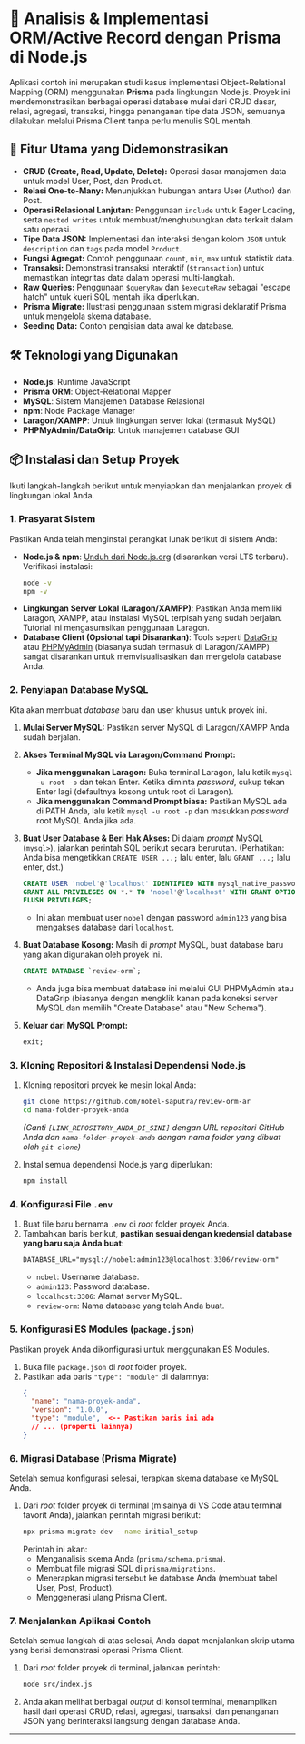 # 🚀 Analisis & Implementasi ORM/Active Record dengan Prisma di Node.js



Aplikasi contoh ini merupakan studi kasus implementasi Object-Relational Mapping (ORM) menggunakan **Prisma** pada lingkungan Node.js. Proyek ini mendemonstrasikan berbagai operasi database mulai dari CRUD dasar, relasi, agregasi, transaksi, hingga penanganan tipe data JSON, semuanya dilakukan melalui Prisma Client tanpa perlu menulis SQL mentah.

## 🌟 Fitur Utama yang Didemonstrasikan

* **CRUD (Create, Read, Update, Delete):** Operasi dasar manajemen data untuk model User, Post, dan Product.
* **Relasi One-to-Many:** Menunjukkan hubungan antara User (Author) dan Post.
* **Operasi Relasional Lanjutan:** Penggunaan `include` untuk Eager Loading, serta `nested writes` untuk membuat/menghubungkan data terkait dalam satu operasi.
* **Tipe Data JSON:** Implementasi dan interaksi dengan kolom `JSON` untuk `description` dan `tags` pada model `Product`.
* **Fungsi Agregat:** Contoh penggunaan `count`, `min`, `max` untuk statistik data.
* **Transaksi:** Demonstrasi transaksi interaktif (`$transaction`) untuk memastikan integritas data dalam operasi multi-langkah.
* **Raw Queries:** Penggunaan `$queryRaw` dan `$executeRaw` sebagai "escape hatch" untuk kueri SQL mentah jika diperlukan.
* **Prisma Migrate:** Ilustrasi penggunaan sistem migrasi deklaratif Prisma untuk mengelola skema database.
* **Seeding Data:** Contoh pengisian data awal ke database.

## 🛠️ Teknologi yang Digunakan

* **Node.js**: Runtime JavaScript
* **Prisma ORM**: Object-Relational Mapper
* **MySQL**: Sistem Manajemen Database Relasional
* **npm**: Node Package Manager
* **Laragon/XAMPP**: Untuk lingkungan server lokal (termasuk MySQL)
* **PHPMyAdmin/DataGrip**: Untuk manajemen database GUI

## 📦 Instalasi dan Setup Proyek

Ikuti langkah-langkah berikut untuk menyiapkan dan menjalankan proyek di lingkungan lokal Anda.

### 1. Prasyarat Sistem

Pastikan Anda telah menginstal perangkat lunak berikut di sistem Anda:

* **Node.js & npm**: [Unduh dari Node.js.org](https://nodejs.org/) (disarankan versi LTS terbaru).
    Verifikasi instalasi:
    ```bash
    node -v
    npm -v
    ```
* **Lingkungan Server Lokal (Laragon/XAMPP)**: Pastikan Anda memiliki Laragon, XAMPP, atau instalasi MySQL terpisah yang sudah berjalan. Tutorial ini mengasumsikan penggunaan Laragon.
* **Database Client (Opsional tapi Disarankan)**: Tools seperti [DataGrip](https://www.jetbrains.com/datagrip/) atau [PHPMyAdmin](https://www.phpmyadmin.net/) (biasanya sudah termasuk di Laragon/XAMPP) sangat disarankan untuk memvisualisasikan dan mengelola database Anda.

### 2. Penyiapan Database MySQL

Kita akan membuat *database* baru dan user khusus untuk proyek ini.

1.  **Mulai Server MySQL:**
    Pastikan server MySQL di Laragon/XAMPP Anda sudah berjalan.

2.  **Akses Terminal MySQL via Laragon/Command Prompt:**
    * **Jika menggunakan Laragon:** Buka terminal Laragon, lalu ketik `mysql -u root -p` dan tekan Enter. Ketika diminta *password*, cukup tekan Enter lagi (defaultnya kosong untuk root di Laragon).
    * **Jika menggunakan Command Prompt biasa:** Pastikan MySQL ada di PATH Anda, lalu ketik `mysql -u root -p` dan masukkan *password* root MySQL Anda jika ada.

3.  **Buat User Database & Beri Hak Akses:**
    Di dalam *prompt* MySQL (`mysql>`), jalankan perintah SQL berikut secara berurutan. (Perhatikan: Anda bisa mengetikkan `CREATE USER ...;` lalu enter, lalu `GRANT ...;` lalu enter, dst.)
    ```sql
    CREATE USER 'nobel'@'localhost' IDENTIFIED WITH mysql_native_password BY 'admin123';
    GRANT ALL PRIVILEGES ON *.* TO 'nobel'@'localhost' WITH GRANT OPTION;
    FLUSH PRIVILEGES;
    ```
    * Ini akan membuat user `nobel` dengan password `admin123` yang bisa mengakses database dari `localhost`.

4.  **Buat Database Kosong:**
    Masih di *prompt* MySQL, buat database baru yang akan digunakan oleh proyek ini.
    ```sql
    CREATE DATABASE `review-orm`;
    ```
    * Anda juga bisa membuat database ini melalui GUI PHPMyAdmin atau DataGrip (biasanya dengan mengklik kanan pada koneksi server MySQL dan memilih "Create Database" atau "New Schema").

5.  **Keluar dari MySQL Prompt:**
    ```sql
    exit;
    ```

### 3. Kloning Repositori & Instalasi Dependensi Node.js

1.  Kloning repositori proyek ke mesin lokal Anda:
    ```bash
    git clone https://github.com/nobel-saputra/review-orm-ar
    cd nama-folder-proyek-anda
    ```
    *(Ganti `[LINK_REPOSITORY_ANDA_DI_SINI]` dengan URL repositori GitHub Anda dan `nama-folder-proyek-anda` dengan nama folder yang dibuat oleh `git clone`)*

2.  Instal semua dependensi Node.js yang diperlukan:
    ```bash
    npm install
    ```

### 4. Konfigurasi File `.env`

1.  Buat file baru bernama `.env` di *root* folder proyek Anda.
2.  Tambahkan baris berikut, **pastikan sesuai dengan kredensial database yang baru saja Anda buat**:
    ```dotenv
    DATABASE_URL="mysql://nobel:admin123@localhost:3306/review-orm"
    ```
    * `nobel`: Username database.
    * `admin123`: Password database.
    * `localhost:3306`: Alamat server MySQL.
    * `review-orm`: Nama database yang telah Anda buat.

### 5. Konfigurasi ES Modules (`package.json`)

Pastikan proyek Anda dikonfigurasi untuk menggunakan ES Modules.

1.  Buka file `package.json` di *root* folder proyek.
2.  Pastikan ada baris `"type": "module"` di dalamnya:
    ```json
    {
      "name": "nama-proyek-anda",
      "version": "1.0.0",
      "type": "module",  <-- Pastikan baris ini ada
      // ... (properti lainnya)
    }
    ```

### 6. Migrasi Database (Prisma Migrate)

Setelah semua konfigurasi selesai, terapkan skema database ke MySQL Anda.

1.  Dari *root* folder proyek di terminal (misalnya di VS Code atau terminal favorit Anda), jalankan perintah migrasi berikut:
    ```bash
    npx prisma migrate dev --name initial_setup
    ```
    Perintah ini akan:
    * Menganalisis skema Anda (`prisma/schema.prisma`).
    * Membuat file migrasi SQL di `prisma/migrations`.
    * Menerapkan migrasi tersebut ke database Anda (membuat tabel User, Post, Product).
    * Menggenerasi ulang Prisma Client.

### 7. Menjalankan Aplikasi Contoh

Setelah semua langkah di atas selesai, Anda dapat menjalankan skrip utama yang berisi demonstrasi operasi Prisma Client.

1.  Dari *root* folder proyek di terminal, jalankan perintah:
    ```bash
    node src/index.js
    ```
2.  Anda akan melihat berbagai *output* di konsol terminal, menampilkan hasil dari operasi CRUD, relasi, agregasi, transaksi, dan penanganan JSON yang berinteraksi langsung dengan database Anda.

---

